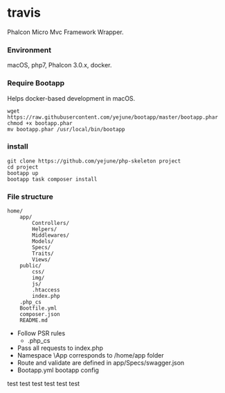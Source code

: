 # travis

Phalcon Micro Mvc Framework Wrapper.

### Environment
macOS, php7, Phalcon 3.0.x, docker.

### Require Bootapp

Helps docker-based development in macOS.

```
wget https://raw.githubusercontent.com/yejune/bootapp/master/bootapp.phar
chmod +x bootapp.phar
mv bootapp.phar /usr/local/bin/bootapp
```

### install

```
git clone https://github.com/yejune/php-skeleton project
cd project
bootapp up
bootapp task composer install
```

### File structure

```
home/
    app/
        Controllers/
        Helpers/
        Middlewares/
        Models/
        Specs/
        Traits/
        Views/
    public/
        css/
        img/
        js/
        .htaccess
        index.php
    .php_cs
    Bootfile.yml
    composer.json
    README.md
```

-   Follow PSR rules
    -   .php_cs
-   Pass all requests to index.php
-   Namespace \App corresponds to /home/app folder
-   Route and validate are defined in app/Specs/swagger.json
-   Bootapp.yml bootapp config

test
test
test
test
test
test